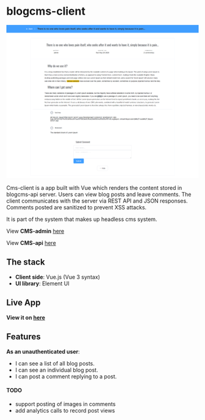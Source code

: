 # blogcms-client

![blogcms-client](public/screenshot-1.png )

Cms-client is a app built with Vue which renders the content stored in blogcms-api server. Users can view blog posts and leave comments. The client communicates with the server via REST API and JSON responses. Comments posted are sanitized to prevent XSS attacks.

It is part of the system that makes up headless cms system.

View **CMS-admin** [here](https://github.com/leoltl/blogcms-admin)

View **CMS-api** [here](https://github.com/leoltl/blogcms-api)

## The stack
- **Client side**: Vue.js (Vue 3 syntax)
- **UI library**: Element UI

## Live App
**View it on [here](https://leoltl-blogcms-client.herokuapp.com/)**

## Features
**As an unauthenticated user**:
- I can see a list of all blog posts.
- I can see an individual blog post.
- I can post a comment replying to a post.

#### TODO
- support posting of images in comments
- add analytics calls to record post views
